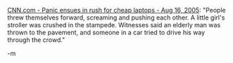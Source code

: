 <a href="http://www.cnn.com/2005/US/08/16/computer.frenzy.ap/index.html">CNN.com - Panic ensues in rush for cheap laptops - Aug 16, 2005</a>: "People threw themselves forward, screaming and pushing each other. A little girl's stroller was crushed in the stampede. Witnesses said an elderly man was thrown to the pavement, and someone in a car tried to drive his way through the crowd."

-m
